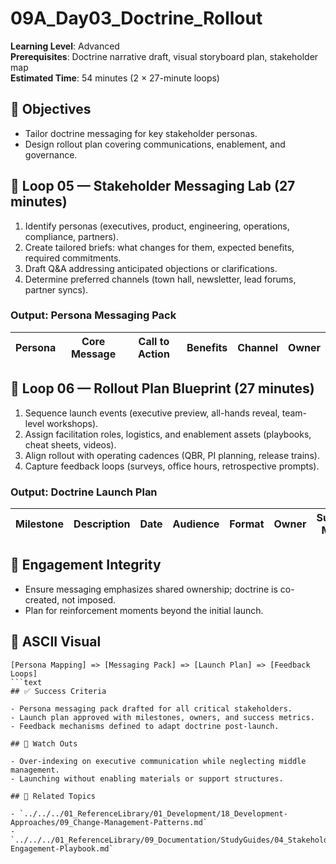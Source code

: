 ﻿# 09A_Day03_Doctrine_Rollout

**Learning Level**: Advanced  
**Prerequisites**: Doctrine narrative draft, visual storyboard plan, stakeholder map  
**Estimated Time**: 54 minutes (2 × 27-minute loops)

## 🎯 Objectives

- Tailor doctrine messaging for key stakeholder personas.
- Design rollout plan covering communications, enablement, and governance.

## 🔄 Loop 05 — Stakeholder Messaging Lab (27 minutes)

1. Identify personas (executives, product, engineering, operations, compliance, partners).
2. Create tailored briefs: what changes for them, expected benefits, required commitments.
3. Draft Q&A addressing anticipated objections or clarifications.
4. Determine preferred channels (town hall, newsletter, lead forums, partner syncs).

### Output: Persona Messaging Pack

| Persona | Core Message | Call to Action | Benefits | Channel | Owner |
| --- | --- | --- | --- | --- | --- |

## 🔄 Loop 06 — Rollout Plan Blueprint (27 minutes)

1. Sequence launch events (executive preview, all-hands reveal, team-level workshops).
2. Assign facilitation roles, logistics, and enablement assets (playbooks, cheat sheets, videos).
3. Align rollout with operating cadences (QBR, PI planning, release trains).
4. Capture feedback loops (surveys, office hours, retrospective prompts).

### Output: Doctrine Launch Plan

| Milestone | Description | Date | Audience | Format | Owner | Success Metric |
| --- | --- | --- | --- | --- | --- | --- |

## 🧭 Engagement Integrity

- Ensure messaging emphasizes shared ownership; doctrine is co-created, not imposed.
- Plan for reinforcement moments beyond the initial launch.

## 🧩 ASCII Visual

```text
[Persona Mapping] => [Messaging Pack] => [Launch Plan] => [Feedback Loops]
```text
## ✅ Success Criteria

- Persona messaging pack drafted for all critical stakeholders.
- Launch plan approved with milestones, owners, and success metrics.
- Feedback mechanisms defined to adapt doctrine post-launch.

## 🚧 Watch Outs

- Over-indexing on executive communication while neglecting middle management.
- Launching without enabling materials or support structures.

## 🔗 Related Topics

- `../../../01_ReferenceLibrary/01_Development/18_Development-Approaches/09_Change-Management-Patterns.md`
- `../../../01_ReferenceLibrary/09_Documentation/StudyGuides/04_Stakeholder-Engagement-Playbook.md`
